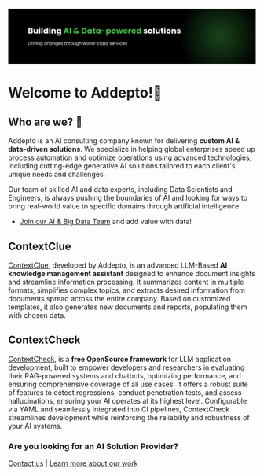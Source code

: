 ![image](github_banner.png)

# Welcome to Addepto\!🚀



## Who are we? 🧐

Addepto is an AI consulting company known for delivering **custom AI & data-driven solutions**. We specialize in helping global enterprises speed up process automation and optimize operations using advanced technologies, including cutting-edge generative AI solutions tailored to each client's unique needs and challenges.

Our team of skilled AI and data experts, including Data Scientists and Engineers, is always pushing the boundaries of AI and looking for ways to bring real-world value to specific domains through artificial intelligence.

* [Join our AI & Big Data Team](https://addepto.com/career/) and add value with data\! 

## ContextClue 

[ContextClue](https://context-clue.com/), developed by Addepto, is an advanced LLM-Based **AI knowledge management assistant** designed to enhance document insights and streamline information processing. It summarizes content in multiple formats, simplifies complex topics, and extracts desired information from documents spread across the entire company. Based on customized templates, it also generates new documents and reports, populating them with chosen data.

## ContextCheck

[ContextCheck](https://github.com/Addepto/contextcheck), is a **free OpenSource framework** for LLM application development, built to empower developers and researchers in evaluating their RAG-powered systems and chatbots, optimizing performance, and ensuring comprehensive coverage of all use cases. It offers a robust suite of features to detect regressions, conduct penetration tests, and assess hallucinations, ensuring your AI operates at its highest level. Configurable via YAML and seamlessly integrated into CI pipelines, ContextCheck streamlines development while reinforcing the reliability and robustness of your AI systems.

### Are you looking for an AI Solution Provider?

[Contact us](https://addepto.com/contact/) | [Learn more about our work](https://addepto.com/case-studies/) 
